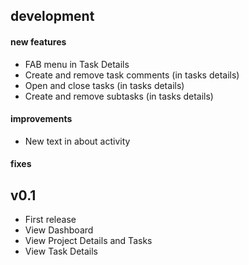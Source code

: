 ## development
#### new features
* FAB menu in Task Details
* Create and remove task comments (in tasks details)
* Open and close tasks (in tasks details)
* Create and remove subtasks (in tasks details)

#### improvements
* New text in about activity

#### fixes

## v0.1
* First release
* View Dashboard
* View Project Details and Tasks
* View Task Details
